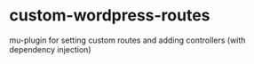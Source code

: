 custom-wordpress-routes
=======================

mu-plugin for setting custom routes and adding controllers (with dependency injection)
